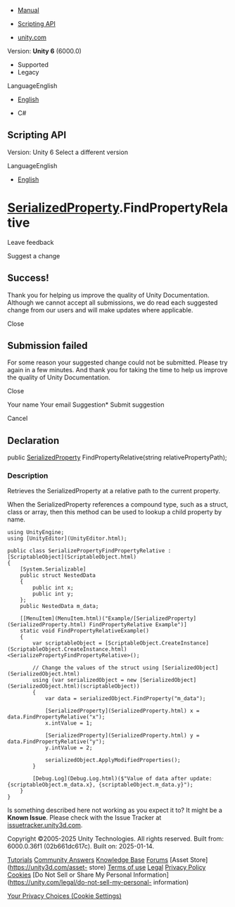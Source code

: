 [ ]()

  * [Manual](../Manual/index.html)
  * [Scripting API](../ScriptReference/index.html)

  * [unity.com](https://unity.com/)

Version: **Unity 6** (6000.0)

  * Supported
  * Legacy

LanguageEnglish

  * [English]()

  * C#

[ ](https://docs.unity3d.com)

## Scripting API

Version: Unity 6 Select a different version

LanguageEnglish

  * [English]()

#  [SerializedProperty](SerializedProperty.html).FindPropertyRelative

Leave feedback

Suggest a change

## Success!

Thank you for helping us improve the quality of Unity Documentation. Although
we cannot accept all submissions, we do read each suggested change from our
users and will make updates where applicable.

Close

## Submission failed

For some reason your suggested change could not be submitted. Please <a>try
again</a> in a few minutes. And thank you for taking the time to help us
improve the quality of Unity Documentation.

Close

Your name Your email Suggestion* Submit suggestion

Cancel

[ ]()

## Declaration

public [SerializedProperty](SerializedProperty.html)
FindPropertyRelative(string relativePropertyPath);

### Description

Retrieves the SerializedProperty at a relative path to the current property.

When the SerializedProperty references a compound type, such as a struct,
class or array, then this method can be used to lookup a child property by
name.

    
    
    using UnityEngine;
    using [UnityEditor](UnityEditor.html);  
      
    public class SerializePropertyFindPropertyRelative : [ScriptableObject](ScriptableObject.html)
    {
        [System.Serializable]
        public struct NestedData
        {
            public int x;
            public int y;
        };
        public NestedData m_data;  
      
        [[MenuItem](MenuItem.html)("Example/[SerializedProperty](SerializedProperty.html) FindPropertyRelative Example")]
        static void FindPropertyRelativeExample()
        {
            var scriptableObject = [ScriptableObject.CreateInstance](ScriptableObject.CreateInstance.html)<SerializePropertyFindPropertyRelative>();  
      
            // Change the values of the struct using [SerializedObject](SerializedObject.html)
            using (var serializedObject = new [SerializedObject](SerializedObject.html)(scriptableObject))
            {
                var data = serializedObject.FindProperty("m_data");  
      
                [SerializedProperty](SerializedProperty.html) x = data.FindPropertyRelative("x");
                x.intValue = 1;  
      
                [SerializedProperty](SerializedProperty.html) y = data.FindPropertyRelative("y");
                y.intValue = 2;  
      
                serializedObject.ApplyModifiedProperties();
            }  
      
            [Debug.Log](Debug.Log.html)($"Value of data after update: {scriptableObject.m_data.x}, {scriptableObject.m_data.y}");
        }
    }
    

Is something described here not working as you expect it to? It might be a
**Known Issue**. Please check with the Issue Tracker at
[issuetracker.unity3d.com](https://issuetracker.unity3d.com).

Copyright ©2005-2025 Unity Technologies. All rights reserved. Built from:
6000.0.36f1 (02b661dc617c). Built on: 2025-01-14.

[Tutorials](https://unity3d.com/learn) [Community
Answers](https://answers.unity3d.com) [Knowledge
Base](https://support.unity3d.com/hc/en-us)
[Forums](https://forum.unity3d.com) [Asset Store](https://unity3d.com/asset-
store) [Terms of use](https://docs.unity3d.com/Manual/TermsOfUse.html)
[Legal](https://unity.com/legal) [Privacy
Policy](https://unity.com/legal/privacy-policy)
[Cookies](https://unity.com/legal/cookie-policy) [Do Not Sell or Share My
Personal Information](https://unity.com/legal/do-not-sell-my-personal-
information)

[Your Privacy Choices (Cookie Settings)](javascript:void\(0\);)

